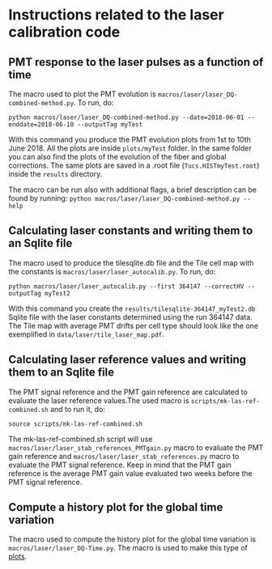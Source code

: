 # Instructions related to the laser calibration code

## PMT response to the laser pulses as a function of time

The macro used to plot the PMT evolution is `macros/laser/laser_DQ-combined-method.py`. To run, do:

```
python macros/laser/laser_DQ-combined-method.py --date=2018-06-01 --enddate=2018-06-10 --outputTag myTest
```

With this command you produce the PMT evolution plots from 1st to 10th June 2018. All the plots are inside `plots/myTest` folder. In the same folder you can also find the plots of the evolution of the fiber and global corrections. The same plots are saved in a .root file (`Tucs.HISTmyTest.root`) inside the `results` directory.

The macro can be run also with additional flags, a brief description can be found by running:
`python macros/laser/laser_DQ-combined-method.py --help`


## Calculating laser constants and writing them to an Sqlite file

The macro used to produce the tilesqlite.db file and the Tile cell map with the constants is `macros/laser/laser_autocalib.py`. To run, do:

```
python macros/laser/laser_autocalib.py --first 364147 --correctHV --outputTag myTest2
```

With this command you create the `results/tilesqlite-364147_myTest2.db` Sqlite file with the laser constants determined using the run 364147 data. 
The Tile map with average PMT drifts per cell type should look like the one exemplified in `data/laser/tile_laser_map.pdf`.


## Calculating laser reference values and writing them to an Sqlite file

The PMT signal reference and the PMT gain reference are calculated to evaluate the laser reference values.The used macro is `scripts/mk-las-ref-combined.sh` and to run it, do:

```
source scripts/mk-las-ref-combined.sh
``` 

The mk-las-ref-combined.sh script will use `macros/laser/laser_stab_references_PMTgain.py` macro to evaluate the PMT gain reference and `macros/laser/laser_stab_references.py` macro to evaluate the PMT signal reference. Keep in mind that the PMT gain reference is the average PMT gain value evaluated two weeks before the PMT signal reference.


## Compute a history plot for the global time variation

The macro used to compute the history plot for the global time variation is `macros/laser/laser_DQ-Time.py`. The macro is used to  make this type of [plots](https://hwilkens.web.cern.ch/hwilkens/Tucs/plots/latest/Time.pdf).